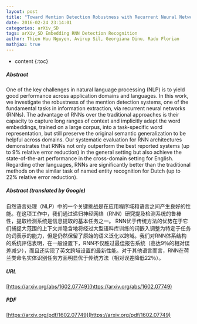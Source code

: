 ```yaml
---
layout: post
title: "Toward Mention Detection Robustness with Recurrent Neural Networks"
date: 2016-02-24 23:14:01
categories: arXiv_SD
tags: arXiv_SD Embedding RNN Detection Recognition
author: Thien Huu Nguyen, Avirup Sil, Georgiana Dinu, Radu Florian
mathjax: true
---
```


* content
{:toc}

##### Abstract
One of the key challenges in natural language processing (NLP) is to yield good performance across application domains and languages. In this work, we investigate the robustness of the mention detection systems, one of the fundamental tasks in information extraction, via recurrent neural networks (RNNs). The advantage of RNNs over the traditional approaches is their capacity to capture long ranges of context and implicitly adapt the word embeddings, trained on a large corpus, into a task-specific word representation, but still preserve the original semantic generalization to be helpful across domains. Our systematic evaluation for RNN architectures demonstrates that RNNs not only outperform the best reported systems (up to 9\% relative error reduction) in the general setting but also achieve the state-of-the-art performance in the cross-domain setting for English. Regarding other languages, RNNs are significantly better than the traditional methods on the similar task of named entity recognition for Dutch (up to 22\% relative error reduction).

##### Abstract (translated by Google)
自然语言处理（NLP）中的一个关键挑战是在应用程序域和语言之间产生良好的性能。在这项工作中，我们通过递归神经网络（RNN）研究提及检测系统的鲁棒性，提取检测系统是信息提取的基本任务之一。 RNN优于传统方法的优势在于它们捕捉大范围的上下文并隐含地将经过大型语料库训练的词嵌入调整为特定于任务的词表示的能力，但是仍然保留了原始的语义泛化以跨域。我们对RNN体系结构的系统评估表明，在一般设置下，RNN不仅胜过最佳报告系统（高达9％的相对误差减少），而且还实现了英文跨域设置的最新性能。对于其他语言而言，RNN在荷兰类命名实体识别任务方面明显优于传统方法（相对误差降低22％）。

##### URL
[https://arxiv.org/abs/1602.07749](https://arxiv.org/abs/1602.07749)

##### PDF
[https://arxiv.org/pdf/1602.07749](https://arxiv.org/pdf/1602.07749)

